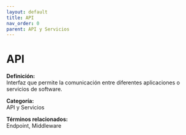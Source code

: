 ```yaml
---
layout: default
title: API
nav_order: 0
parent: API y Servicios
---
```


# API

**Definición:**  
Interfaz que permite la comunicación entre diferentes aplicaciones o servicios de software.

**Categoría:**  
API y Servicios  

  


**Términos relacionados:**  
Endpoint, Middleware
